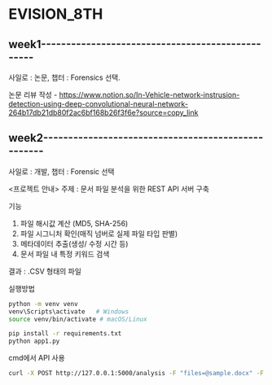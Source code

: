 # EVISION_8TH

## week1-------------------------------------------------
사일로 : 논문, 챕터 : Forensics 선택.

논문 리뷰 작성 - https://www.notion.so/In-Vehicle-network-instrusion-detection-using-deep-convolutional-neural-network-264b17db21db80f2ac6bf168b26f3f6e?source=copy_link 

## week2---------------------------------------------------
사일로 : 개발, 챕터 : Forensic 선택 

<프로젝트 안내>
주제 : 문서 파일 분석을 위한 REST API 서버 구축 

기능 
  1. 파일 해시값 계산 (MD5, SHA-256)
  2. 파일 시그니처 확인(매직 넘버로 실제 파일 타입 판별)
  3. 메타데이터 추출(생성/ 수정 시간 등)
  4. 문서 파일 내 특정 키워드 검색 

결과 : .CSV 형태의 파일 

실행방법
```bash
python -m venv venv
venv\Scripts\activate   # Windows
source venv/bin/activate # macOS/Linux

pip install -r requirements.txt
python app1.py
```

cmd에서 API 사용
```bash
curl -X POST http://127.0.0.1:5000/analysis -F "files=@sample.docx" -F "keyword=<임의로 설정>"
```




